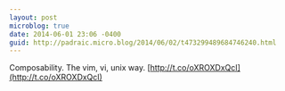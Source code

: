 ```yaml
---
layout: post
microblog: true
date: 2014-06-01 23:06 -0400
guid: http://padraic.micro.blog/2014/06/02/t473299489684746240.html
---
```

Composability. The vim, vi, unix way. [http://t.co/oXROXDxQcI](http://t.co/oXROXDxQcI)
